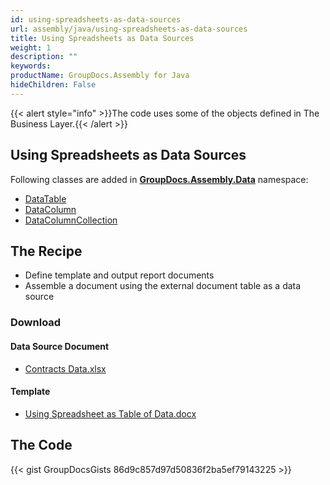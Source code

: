 ```yaml
---
id: using-spreadsheets-as-data-sources
url: assembly/java/using-spreadsheets-as-data-sources
title: Using Spreadsheets as Data Sources
weight: 1
description: ""
keywords: 
productName: GroupDocs.Assembly for Java
hideChildren: False
---
```

{{< alert style="info" >}}The code uses some of the objects defined in The Business Layer.{{< /alert >}}

## Using Spreadsheets as Data Sources

Following classes are added in **[GroupDocs.Assembly.Data](https://apireference.groupdocs.com/java/assembly/com.groupdocs.assembly.system.data/package-frame)** namespace:

*   [DataTable](https://apireference.groupdocs.com/java/assembly/com.groupdocs.assembly.system.data/DataTable "class in com.groupdocs.assembly.system.data")
*   [DataColumn](https://apireference.groupdocs.com/java/assembly/com.groupdocs.assembly.system.data/DataColumn "class in com.groupdocs.assembly.system.data")
*   [DataColumnCollection](https://apireference.groupdocs.com/java/assembly/com.groupdocs.assembly.system.data/DataColumnCollection "class in com.groupdocs.assembly.system.data")

## The Recipe

*   Define template and output report documents
*   Assemble a document using the external document table as a data source

### Download

#### Data Source Document

*   [Contracts Data.xlsx](https://github.com/groupdocs-assembly/GroupDocs.Assembly-for-Java/blob/master/Examples/GroupDocs.Assembly.Examples.Java/Data/Data%20Sources/Excel%20DataSource/Contracts%20Data.xlsx?raw=true)

#### Template

*   [Using Spreadsheet as Table of Data.docx](https://github.com/groupdocs-assembly/GroupDocs.Assembly-for-Java/blob/master/Examples/GroupDocs.Assembly.Examples.Java/Data/Storage/Word%20Templates/Using%20Spreadsheet%20as%20Table%20of%20Data.docx?raw=true)

## The Code

{{< gist GroupDocsGists 86d9c857d97d50836f2ba5ef79143225 >}}



